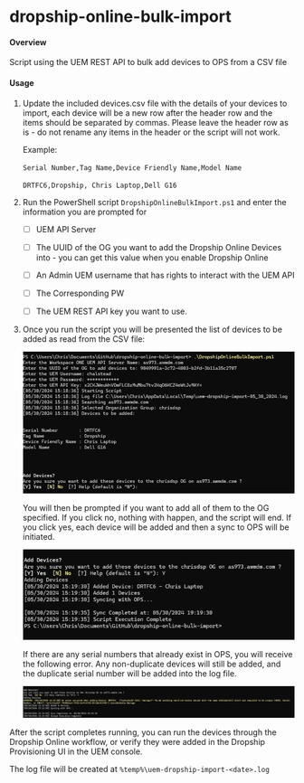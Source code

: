 # dropship-online-bulk-import
#### Overview

Script using the UEM REST API to bulk add devices to OPS from a CSV file

#### Usage

1. Update the included devices.csv file with the details of your devices to import, each device will be a new row after the header row and the items should be separated by commas. Please leave the header row as is - do not rename any items in the header or the script will not work.  

   Example:  

   `Serial Number,Tag Name,Device Friendly Name,Model Name`

   `DRTFC6,Dropship, Chris Laptop,Dell G16`

   

2. Run the PowerShell script `DropshipOnlineBulkImport.ps1` and enter the information you are prompted for

   - [ ] UEM API Server
   - [ ] The UUID of the OG you want to add the Dropship Online Devices into - you can get this value when you enable Dropship Online
   - [ ] An Admin UEM username that has rights to interact with the UEM API 
   - [ ] The Corresponding PW
   - [ ] The UEM REST API key you want to use.  

   

3. Once you run the script you will be presented the list of devices to be added as read from the CSV file:

   ![Screenshot 2024-05-30 151905](/images/image1.png)

   

   You will then be prompted if you want to add all of them to the OG specified.   If you click no, nothing with happen, and the script will end.  If you click yes, each device will be added and then a sync to OPS will be initiated.  

   ![Screenshot 2024-05-30 151953](/images/image2.png)

   If there are any serial numbers that already exist in OPS, you will receive the following error.   Any non-duplicate devices will still be added, and the duplicate serial number will be added into the log file.  

   ![Screenshot 2024-05-30 152328](/images/image3.png)

   

After the script completes running, you can run the devices through the Dropship Online workflow, or verify they were added in the Dropship Provisioning UI in the UEM console.

The log file will be created at `%temp%\uem-dropship-import-<date>.log`





















